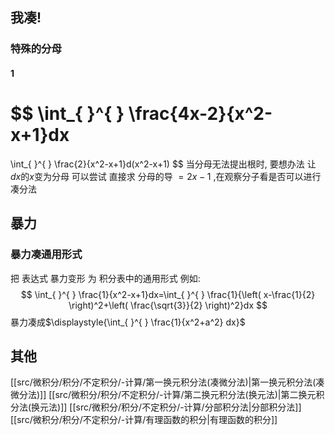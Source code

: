 
## 我凑!
### 特殊的分母
#### 1
$$
\int_{ }^{ } \frac{4x-2}{x^2-x+1}dx
=
\int_{ }^{ } \frac{2}{x^2-x+1}d(x^2-x+1)
$$
当分母无法提出根时, 要想办法 让$dx$的$x$变为分母
可以尝试 直接求 分母的导 $=2x-1$ ,在观察分子看是否可以进行凑分法

## 暴力
### 暴力凑通用形式
把 表达式 暴力变形 为 积分表中的通用形式
例如:
$$
\int_{ }^{ } \frac{1}{x^2-x+1}dx=\int_{ }^{ } \frac{1}{\left( x-\frac{1}{2} \right)^2+\left( \frac{\sqrt{3}}{2} \right)^2}dx
$$
暴力凑成$\displaystyle{\int_{ }^{ } \frac{1}{x^2+a^2} dx}$


## 其他
[[src/微积分/积分/不定积分/-计算/第一换元积分法(凑微分法)|第一换元积分法(凑微分法)]]
[[src/微积分/积分/不定积分/-计算/第二换元积分法(换元法)|第二换元积分法(换元法)]]
[[src/微积分/积分/不定积分/-计算/分部积分法|分部积分法]]
[[src/微积分/积分/不定积分/-计算/有理函数的积分|有理函数的积分]]

